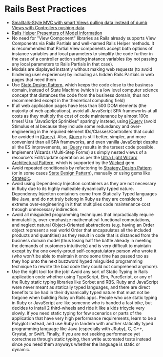 # Rails Best Practices

- [Smalltalk-Style MVC with smart Views pulling data instead of dumb Views with Controllers pushing data](https://andymaleh.blogspot.com/2011/10/decoupling-views-from-controllers-in.html)
- [Rails Helper Presenters of Model information](https://andymaleh.blogspot.com/2011/10/decoupling-views-from-controllers-in.html)
- No need for "View Component" libraries as Rails already supports View Components via Rails Partials and well-named Rails Helper methods. It is recommended that Partial View components accept both options of instance variables and local parameters to simplify the code further in the case of a controller action setting instance variables (by not passing any local parameters to Rails Partials in that case).
- Modals are displayed instantly without making web requests (to avoid hindering user experience) by including as hidden Rails Partials in web pages that need them
- Use [State Design Pattern](https://en.wikipedia.org/wiki/State_pattern), which keeps the code close to the business domain, instead of State Machine (which is a low level computer science concept that distances the code from the business domain, thus not recommended except in the theoretical computing field)
- If all web application pages have less than 500 DOM elements (the majority of web applications), avoid all JavaScript SPA frameworks at all costs as they multiply the cost of code maintenance by almost 100x times! Use "JavaScript Sprinkles" sparingly instead, using [jQuery](https://jquery.com/) (avoid Stimulus et al because they include some redundancy and over-engineering in the required element IDs/Classes/Controllers that could be avoided in [jQuery](https://jquery.com/)). Also, [jQuery](https://jquery.com/) is still better, simpler, and more convenient than all SPA frameworks, and even vanilla JavaScript despite all the ES improvements, as [jQuery](https://jquery.com/) results in the tersest code possible.
- Implement Wizards (Multi-Step Forms) as simply nested views of a resource's Edit/Update operation as per the [Ultra Light Wizard Architectural Pattern](https://github.com/AndyObtiva/ultra_light_wizard), which is supported by the [Wicked](https://github.com/zombocom/wicked) gem.
- Avoid repeated conditionals by refactoring to [Strategy Design Pattern](https://en.wikipedia.org/wiki/Strategy_pattern) (or in some cases [State Design Pattern](https://en.wikipedia.org/wiki/State_pattern)), manually or using gems like [Strategic](https://github.com/AndyObtiva/strategic).
- Avoid using Dependency Injection containers as they are not necessary in Ruby due to its highly malleable dynamically typed nature. Dependency Injeciton containers come from Statically Typed languages like Java, and do not truly belong in Ruby as they are considered extreme over-engineering in it that multiplies code maintenance cost through unnecessary indirection.
- Avoid all misguided programming techniques that impractically require immutability, over-emphasize mathematical functional computations, and neglect natural Object-Oriented abstractions (e.g. having an Order object represent a real world Order that encapsulates all the included products and quantities) as they result in code that is distanced from the business domain model (thus losing half the battle already in meeting the demands of customers intuitively) and is very difficult to maintain except by the one overly-proud self-congratulatory person who wrote it (who won't be able to maintain it once some time has passed too as they hop unto the next buzzword hyped misguided programming technique to rewrite the bad code they could not comprehend anymore).
- Use the right tool for the job! Avoid any sort of Static Typing in Rails application code whether using TypeScript, Elm, PureScript, or any of the Ruby static typing libraries like Sorbet and RBS. Ruby and JavaScript were never meant as statically typed languages, and there are direct benefits to be had in their dynamically typed nature that must not be forgone when building Ruby on Rails apps. People who use static typing in Ruby or JavaScript are like someone who is handed a fast bike, but decides to install 2 third-wheels and ride it like a kids tricycle very slowly. If you need static typing for few scenarios or parts of the application that have very high performance requirements, learn to be a Polyglot instead, and use Ruby in tandem with another statically typed programming language like Java (especially with JRuby), C, C++, Crystal, or Swift. Finally, if you are not seeking performance yet correctness through static typing, then write automated tests instead since you need them anyways whether the language is static or dynamic.
